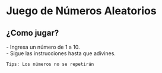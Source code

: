 <h1> Juego de Números Aleatorios </h1>
<h2> ¿Como jugar? </h2>
- Ingresa un número de 1 a 10. <br>
- Sigue las instrucciones hasta que adivines.

```Tips: Los números no se repetirán```

